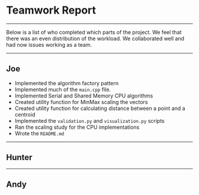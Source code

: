 # Teamwork Report
---

Below is a list of who completed which parts of the project. We feel that there was an even distribution of the workload. We collaborated well and had now issues working as a team.

---

## Joe

- Implemented the algorithm factory pattern
- Implemented much of the `main.cpp` file.
- Implemented Serial and Shared Memory CPU algorithms
- Created utility function for MinMax scaling the vectors
- Created utility function for calculating distance between a point and a centroid
- Implemented the `validation.py` and `visualization.py` scripts
- Ran the scaling study for the CPU implementations
- Wrote the `README.md`

---

## Hunter

---

## Andy